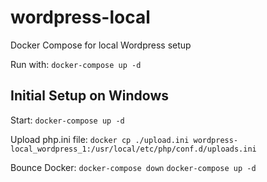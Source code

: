 # wordpress-local
Docker Compose for local Wordpress setup

Run with: ```docker-compose up -d```

## Initial Setup on Windows

Start: ```docker-compose up -d```

Upload php.ini file: ```docker cp ./upload.ini wordpress-local_wordpress_1:/usr/local/etc/php/conf.d/uploads.ini```

Bounce Docker: ```docker-compose down```
```docker-compose up -d```
